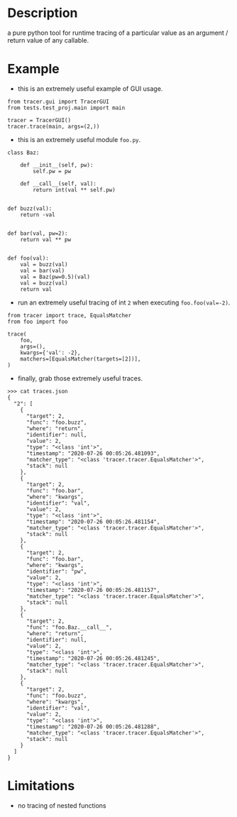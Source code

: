 # Description
a pure python tool for runtime tracing of a particular value as an argument / return value of any callable.

# Example
- this is an extremely useful example of GUI usage.
```
from tracer.gui import TracerGUI
from tests.test_proj.main import main

tracer = TracerGUI()
tracer.trace(main, args=(2,))
```
- this is an extremely useful module `foo.py`. 
```
class Baz:

    def __init__(self, pw):
        self.pw = pw

    def __call__(self, val):
        return int(val ** self.pw)


def buzz(val):
    return -val


def bar(val, pw=2):
    return val ** pw


def foo(val):
    val = buzz(val)
    val = bar(val)
    val = Baz(pw=0.5)(val)
    val = buzz(val)
    return val
```
- run an extremely useful tracing of int `2` when executing `foo.foo(val=-2)`.
```
from tracer import trace, EqualsMatcher
from foo import foo

trace(
    foo,
    args=(),
    kwargs={'val': -2},
    matchers=[EqualsMatcher(targets=[2])],
)
```
- finally, grab those extremely useful traces. 
```
>>> cat traces.json
{
  "2": [
    {
      "target": 2,
      "func": "foo.buzz",
      "where": "return",
      "identifier": null,
      "value": 2,
      "type": "<class 'int'>",
      "timestamp": "2020-07-26 00:05:26.481093",
      "matcher_type": "<class 'tracer.tracer.EqualsMatcher'>",
      "stack": null
    },
    {
      "target": 2,
      "func": "foo.bar",
      "where": "kwargs",
      "identifier": "val",
      "value": 2,
      "type": "<class 'int'>",
      "timestamp": "2020-07-26 00:05:26.481154",
      "matcher_type": "<class 'tracer.tracer.EqualsMatcher'>",
      "stack": null
    },
    {
      "target": 2,
      "func": "foo.bar",
      "where": "kwargs",
      "identifier": "pw",
      "value": 2,
      "type": "<class 'int'>",
      "timestamp": "2020-07-26 00:05:26.481157",
      "matcher_type": "<class 'tracer.tracer.EqualsMatcher'>",
      "stack": null
    },
    {
      "target": 2,
      "func": "foo.Baz.__call__",
      "where": "return",
      "identifier": null,
      "value": 2,
      "type": "<class 'int'>",
      "timestamp": "2020-07-26 00:05:26.481245",
      "matcher_type": "<class 'tracer.tracer.EqualsMatcher'>",
      "stack": null
    },
    {
      "target": 2,
      "func": "foo.buzz",
      "where": "kwargs",
      "identifier": "val",
      "value": 2,
      "type": "<class 'int'>",
      "timestamp": "2020-07-26 00:05:26.481288",
      "matcher_type": "<class 'tracer.tracer.EqualsMatcher'>",
      "stack": null
    }
  ]
}
```
# Limitations
- no tracing of nested functions
